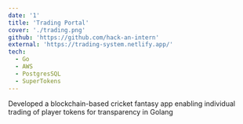 ```yaml
---
date: '1'
title: 'Trading Portal'
cover: './trading.png'
github: 'https://github.com/hack-an-intern'
external: 'https://trading-system.netlify.app/'
tech:
  - Go
  - AWS
  - PostgresSQL
  - SuperTokens
---
```


Developed a blockchain-based cricket fantasy app enabling individual trading of player tokens for transparency in Golang